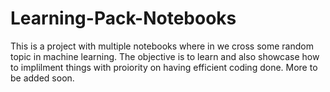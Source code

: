 # Learning-Pack-Notebooks
This is a project with multiple notebooks where in we cross some random topic in machine learning. The objective is to learn and also showcase how to implilment things with proiority on having efficient coding done. More to be added soon. 
